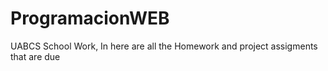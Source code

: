 # ProgramacionWEB
UABCS School Work,
In here are all the Homework and project assigments that are due

